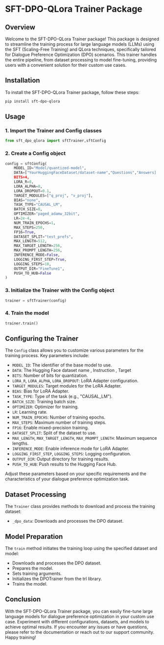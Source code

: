 # SFT-DPO-QLora Trainer Package

## Overview

Welcome to the SFT-DPO-QLora Trainer package! This package is designed to streamline the training process for large language models (LLMs) using the SFT (Scaling-Free Training) and QLora techniques, specifically tailored for Dialogue Preference Optimization (DPO) scenarios. This trainer handles the entire pipeline, from dataset processing to model fine-tuning, providing users with a convenient solution for their custom use cases.

## Installation

To install the SFT-DPO-QLora Trainer package, follow these steps:

```bash
pip install sft-dpo-qlora
```

## Usage

### 1. Import the Trainer and Config classes

```python
from sft_dpo_qlora import sftTrainer,sftConfig
```

### 2. Create a Config object

```python
config = sftConfig(
    MODEL_ID="Model/quantized-model",
    DATA=["YourHuggingFaceDataset/dataset-name","Questions","Answers]
    BITS=4,
    LORA_R=8,
    LORA_ALPHA=8,
    LORA_DROPOUT=0.1,
    TARGET_MODULES=["q_proj", "v_proj"],
    BIAS="none",
    TASK_TYPE="CAUSAL_LM",
    BATCH_SIZE=8,
    OPTIMIZER="paged_adamw_32bit",
    LR=2e-4,
    NUM_TRAIN_EPOCHS=1,
    MAX_STEPS=250,
    FP16=True,
    DATASET_SPLIT="test_prefs",
    MAX_LENGTH=512,
    MAX_TARGET_LENGTH=256,
    MAX_PROMPT_LENGTH=256,
    INFERENCE_MODE=False,
    LOGGING_FIRST_STEP=True,
    LOGGING_STEPS=10,
    OUTPUT_DIR="FineTune1",
    PUSH_TO_HUB=False
)
```

### 3. Initialize the Trainer with the Config object

```python
trainer = sftTrainer(config)
```

### 4. Train the model

```python
trainer.train()
```

## Configuring the Trainer

The `Config` class allows you to customize various parameters for the training process. Key parameters include:

- `MODEL_ID`: The identifier of the base model to use.
- `DATA`: The Hugging Face dataset name , Instruction , Target
- `BITS`: Number of bits for quantization.
- `LORA_R`, `LORA_ALPHA`, `LORA_DROPOUT`: LoRA Adapter configuration.
- `TARGET_MODULES`: Target modules for the LoRA Adapter.
- `BIAS`: Bias for LoRA Adapter.
- `TASK_TYPE`: Type of the task (e.g., "CAUSAL_LM").
- `BATCH_SIZE`: Training batch size.
- `OPTIMIZER`: Optimizer for training.
- `LR`: Learning rate.
- `NUM_TRAIN_EPOCHS`: Number of training epochs.
- `MAX_STEPS`: Maximum number of training steps.
- `FP16`: Enable mixed-precision training.
- `DATASET_SPLIT`: Split of the dataset to use.
- `MAX_LENGTH`, `MAX_TARGET_LENGTH`, `MAX_PROMPT_LENGTH`: Maximum sequence lengths.
- `INFERENCE_MODE`: Enable inference mode for LoRA Adapter.
- `LOGGING_FIRST_STEP`, `LOGGING_STEPS`: Logging configuration.
- `OUTPUT_DIR`: Output directory for training results.
- `PUSH_TO_HUB`: Push results to the Hugging Face Hub.

Adjust these parameters based on your specific requirements and the characteristics of your dialogue preference optimization task.

## Dataset Processing

The `Trainer` class provides methods to download and process the training dataset:

- `_dpo_data`: Downloads and processes the DPO dataset.

## Model Preparation

The `train` method initiates the training loop using the specified dataset and model:

- Downloads and processes the DPO dataset.
- Prepares the model.
- Sets training arguments.
- Initializes the DPOTrainer from the trl library.
- Trains the model.

## Conclusion

With the SFT-DPO-QLora Trainer package, you can easily fine-tune large language models for dialogue preference optimization in your custom use case. Experiment with different configurations, datasets, and models to achieve optimal results. If you encounter any issues or have questions, please refer to the documentation or reach out to our support community. Happy training!
